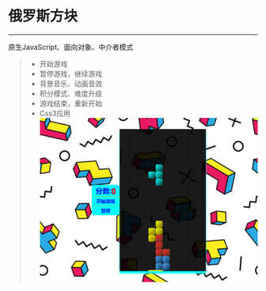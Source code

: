 # 俄罗斯方块

------

原生JavaScript、面向对象、中介者模式

> * 开始游戏
> * 暂停游戏，继续游戏
> * 背景音乐、动画音效
> * 积分模式、难度升级
> * 游戏结束，重新开始
> * Css3应用
![游戏中](https://github.com/Seventysevendays/Game-tetris/blob/master/captures/play.png)
